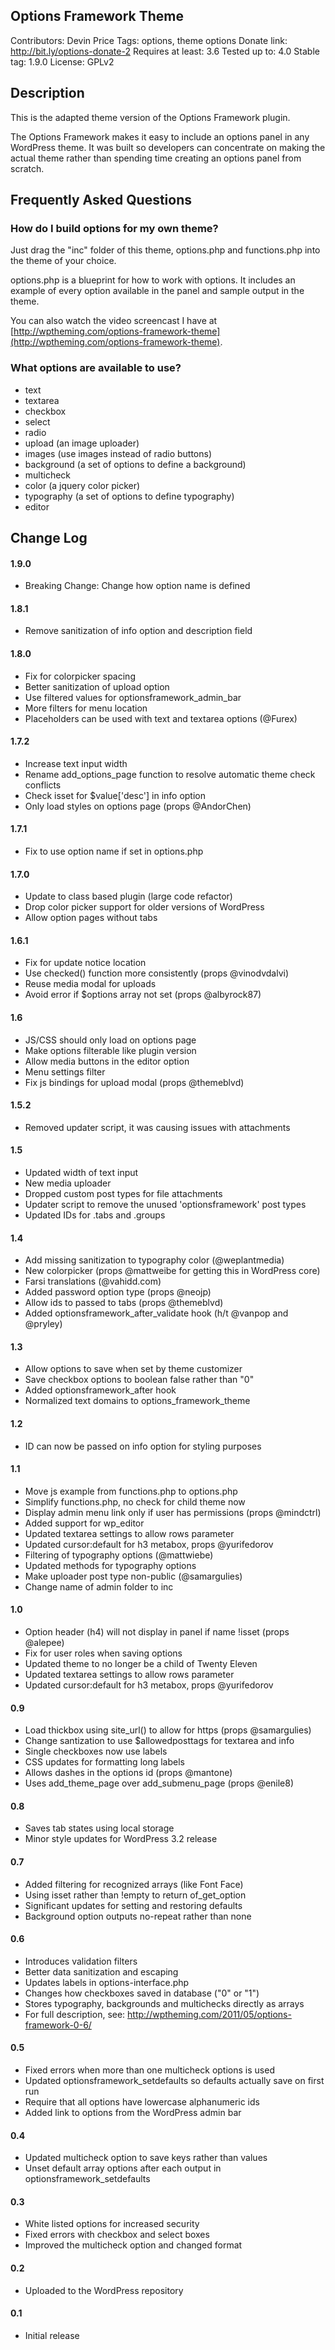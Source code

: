 ## Options Framework Theme

Contributors: Devin Price
Tags: options, theme options
Donate link: http://bit.ly/options-donate-2
Requires at least: 3.6
Tested up to: 4.0
Stable tag: 1.9.0
License: GPLv2

## Description

This is the adapted theme version of the Options Framework plugin.

The Options Framework makes it easy to include an options panel in any WordPress theme.  It was built so developers can concentrate on making the actual theme rather than spending time creating an options panel from scratch.

## Frequently Asked Questions

### How do I build options for my own theme?

Just drag the "inc" folder of this theme, options.php and functions.php into the theme of your choice.

options.php is a blueprint for how to work with options.  It includes an example of every option available in the panel and sample output in the theme.

You can also watch the video screencast I have at [http://wptheming.com/options-framework-theme](http://wptheming.com/options-framework-theme).

### What options are available to use?

* text
* textarea
* checkbox
* select
* radio
* upload (an image uploader)
* images (use images instead of radio buttons)
* background (a set of options to define a background)
* multicheck
* color (a jquery color picker)
* typography (a set of options to define typography)
* editor

## Change Log

#### 1.9.0

* Breaking Change: Change how option name is defined

#### 1.8.1

* Remove sanitization of info option and description field

#### 1.8.0

* Fix for colorpicker spacing
* Better sanitization of upload option
* Use filtered values for optionsframework_admin_bar
* More filters for menu location
* Placeholders can be used with text and textarea options (@Furex)

#### 1.7.2

* Increase text input width
* Rename add_options_page function to resolve automatic theme check conflicts
* Check isset for $value['desc'] in info option
* Only load styles on options page (props @AndorChen)

#### 1.7.1

* Fix to use option name if set in options.php

#### 1.7.0

* Update to class based plugin (large code refactor)
* Drop color picker support for older versions of WordPress
* Allow option pages without tabs

#### 1.6.1

* Fix for update notice location
* Use checked() function more consistently (props @vinodvdalvi)
* Reuse media modal for uploads
* Avoid error if $options array not set (props @albyrock87)

#### 1.6

* JS/CSS should only load on options page
* Make options filterable like plugin version
* Allow media buttons in the editor option
* Menu settings filter
* Fix js bindings for upload modal (props @themeblvd)

#### 1.5.2

* Removed updater script, it was causing issues with attachments

#### 1.5

* Updated width of text input
* New media uploader
* Dropped custom post types for file attachments
* Updater script to remove the unused 'optionsframework' post types
* Updated IDs for .tabs and .groups

#### 1.4

* Add missing sanitization to typography color (@weplantmedia)
* New colorpicker (props @mattweibe for getting this in WordPress core)
* Farsi translations (@vahidd.com)
* Added password option type (props @neojp)
* Allow ids to passed to tabs (props @themeblvd)
* Added optionsframework_after_validate hook (h/t @vanpop and @pryley)

#### 1.3

* Allow options to save when set by theme customizer
* Save checkbox options to boolean false rather than "0"
* Added optionsframework_after hook
* Normalized text domains to options_framework_theme

#### 1.2

* ID can now be passed on info option for styling purposes

#### 1.1

* Move js example from functions.php to options.php
* Simplify functions.php, no check for child theme now
* Display admin menu link only if user has permissions (props @mindctrl)
* Added support for wp_editor
* Updated textarea settings to allow rows parameter
* Updated cursor:default for h3 metabox, props @yurifedorov
* Filtering of typography options (@mattwiebe)
* Updated methods for typography options
* Make uploader post type non-public (@samargulies)
* Change name of admin folder to inc

#### 1.0

* Option header (h4) will not display in panel if name !isset (props @alepee)
* Fix for user roles when saving options
* Updated theme to no longer be a child of Twenty Eleven
* Updated textarea settings to allow rows parameter
* Updated cursor:default for h3 metabox, props @yurifedorov

#### 0.9

* Load thickbox using site_url() to allow for https (props @samargulies)
* Change santization to use $allowedposttags for textarea and info
* Single checkboxes now use labels
* CSS updates for formatting long labels
* Allows dashes in the options id (props @mantone)
* Uses add_theme_page over add_submenu_page (props @enile8)

#### 0.8

* Saves tab states using local storage
* Minor style updates for WordPress 3.2 release

#### 0.7

* Added filtering for recognized arrays (like Font Face)
* Using isset rather than !empty to return of_get_option
* Significant updates for setting and restoring defaults
* Background option outputs no-repeat rather than none

#### 0.6

* Introduces validation filters
* Better data sanitization and escaping
* Updates labels in options-interface.php
* Changes how checkboxes saved in database ("0" or "1")
* Stores typography, backgrounds and multichecks directly as arrays
* For full description, see: http://wptheming.com/2011/05/options-framework-0-6/

#### 0.5

* Fixed errors when more than one multicheck options is used
* Updated optionsframework_setdefaults so defaults actually save on first run
* Require that all options have lowercase alphanumeric ids
* Added link to options from the WordPress admin bar

#### 0.4

* Updated multicheck option to save keys rather than values
* Unset default array options after each output in optionsframework_setdefaults

#### 0.3

* White listed options for increased security
* Fixed errors with checkbox and select boxes
* Improved the multicheck option and changed format

#### 0.2

* Uploaded to the WordPress repository

#### 0.1

* Initial release